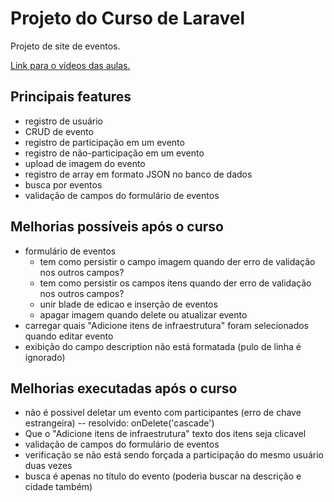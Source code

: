 # Projeto do Curso de Laravel

Projeto de site de eventos.

[Link para o vídeos das aulas.](https://www.youtube.com/watch?v=qH7rsZBENJo&list=PLnDvRpP8BnewYKI1n2chQrrR4EYiJKbUG&index=1)

## Principais features

- registro de usuário
- CRUD de evento
- registro de participação em um evento
- registro de não-participação em um evento
- upload de imagem do evento
- registro de array em formato JSON no banco de dados
- busca por eventos
- validação de campos do formulário de eventos

## Melhorias possíveis após o curso

- formulário de eventos
  - tem como persistir o campo imagem quando der erro de validação nos outros campos?
  - tem como persistir os campos itens quando der erro de validação nos outros campos?
  - unir blade de edicao e inserção de eventos
  - apagar imagem quando delete ou atualizar evento
- carregar quais "Adicione itens de infraestrutura" foram selecionados quando editar evento
- exibição do campo description não está formatada (pulo de linha é ignorado)

## Melhorias executadas após o curso

- não é possivel deletar um evento com participantes (erro de chave estrangeira) -- resolvido: onDelete('cascade')
- Que o "Adicione itens de infraestrutura" texto dos itens seja clicavel
- validação de campos do formulário de eventos
- verificação se não está sendo forçada a participação do mesmo usuário duas vezes
- busca é apenas no título do evento (poderia buscar na descrição e cidade também)



